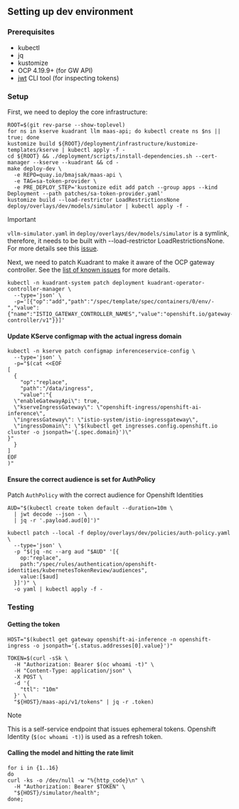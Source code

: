 ## Setting up dev environment

### Prerequisites

- kubectl
- jq
- kustomize
- OCP 4.19.9+ (for GW API)
- [jwt](https://github.com/mike-engel/jwt-cli) CLI tool (for inspecting tokens)

### Setup

First, we need to deploy the core infrastructure:

```shell
ROOT=$(git rev-parse --show-toplevel)
for ns in kserve kuadrant llm maas-api; do kubectl create ns $ns || true; done
kustomize build ${ROOT}/deployment/infrastructure/kustomize-templates/kserve | kubectl apply -f -
cd ${ROOT} && ./deployment/scripts/install-dependencies.sh --cert-manager --kserve --kuadrant && cd -
make deploy-dev \
  -e REPO=quay.io/bmajsak/maas-api \
  -e TAG=sa-token-provider \
  -e PRE_DEPLOY_STEP='kustomize edit add patch --group apps --kind Deployment --path patches/sa-token-provider.yaml'
kustomize build --load-restrictor LoadRestrictionsNone deploy/overlays/dev/models/simulator | kubectl apply -f -
```

> [!IMPORTANT]
> `vllm-simulator.yaml` in `deploy/overlays/dev/models/simulator` is a symlink, therefore, it needs to be built with --load-restrictor LoadRestrictionsNone.
> For more details see this [issue](https://github.com/kubernetes-sigs/kustomize/issues/4420).

Next, we need to patch Kuadrant to make it aware of the OCP gateway controller. See the [list of known issues](https://docs.redhat.com/en/documentation/red_hat_connectivity_link/1.1/html/release_notes_for_connectivity_link_1.1/prodname-relnotes_rhcl#connectivity_link_known_issues) for more details.

```shell
kubectl -n kuadrant-system patch deployment kuadrant-operator-controller-manager \
  --type='json' \
  -p='[{"op":"add","path":"/spec/template/spec/containers/0/env/-","value":{"name":"ISTIO_GATEWAY_CONTROLLER_NAMES","value":"openshift.io/gateway-controller/v1"}}]'
```
#### Update KServe configmap with the actual ingress domain

```shell
kubectl -n kserve patch configmap inferenceservice-config \
  --type='json' \
  -p="$(cat <<EOF
[
  {
    "op":"replace",
    "path":"/data/ingress",
    "value":"{
  \"enableGatewayApi\": true,
  \"kserveIngressGateway\": \"openshift-ingress/openshift-ai-inference\",
  \"ingressGateway\": \"istio-system/istio-ingressgateway\",
  \"ingressDomain\": \"$(kubectl get ingresses.config.openshift.io cluster -o jsonpath='{.spec.domain}')\"
}"
  }
]
EOF
)"
```

#### Ensure the correct audience is set for AuthPolicy

Patch `AuthPolicy` with the correct audience for Openshift Identities

```shell
AUD="$(kubectl create token default --duration=10m \
  | jwt decode --json - \
  | jq -r '.payload.aud[0]')"

kubectl patch --local -f deploy/overlays/dev/policies/auth-policy.yaml \
  --type='json' \
  -p "$(jq -nc --arg aud "$AUD" '[{
    op:"replace",
    path:"/spec/rules/authentication/openshift-identities/kubernetesTokenReview/audiences",
    value:[$aud]
  }]')" \
  -o yaml | kubectl apply -f -
```

### Testing

#### Getting the token

```shell
HOST="$(kubectl get gateway openshift-ai-inference -n openshift-ingress -o jsonpath='{.status.addresses[0].value}')"

TOKEN=$(curl -sSk \
  -H "Authorization: Bearer $(oc whoami -t)" \
  -H "Content-Type: application/json" \
  -X POST \
  -d '{
    "ttl": "10m"
  }' \
  "${HOST}/maas-api/v1/tokens" | jq -r .token)
```
> [!NOTE]
> This is a self-service endpoint that issues ephemeral tokens. Openshift Identity (`$(oc whoami -t)`) is used as a refresh token.

#### Calling the model and hitting the rate limit

```shell
for i in {1..16}
do
curl -ks -o /dev/null -w "%{http_code}\n" \
  -H "Authorization: Bearer $TOKEN" \
  "${HOST}/simulator/health";
done;
```